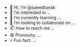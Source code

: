 - 👋 Hi, I’m @saeedbarak
- 👀 I’m interested in ...
- 🌱 I’m currently learning ...
- 💞️ I’m looking to collaborate on ...
- 📫 How to reach me ...
- 😄 Pronouns: ...
- ⚡ Fun fact: ...

<!---
saeedbarak/saeedbarak is a ✨ special ✨ repository because its `README.md` (this file) appears on your GitHub profile.
You can click the Preview link to take a look at your changes.
--->
